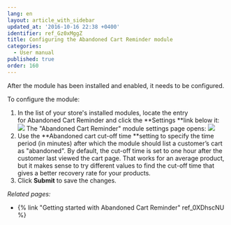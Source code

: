 ```yaml
---
lang: en
layout: article_with_sidebar
updated_at: '2016-10-16 22:38 +0400'
identifier: ref_Gz0xMggZ
title: Configuring the Abandoned Cart Reminder module
categories:
  - User manual
published: true
order: 160
---
```



After the module has been installed and enabled, it needs to be configured.

To configure the module:

1.  In the list of your store's installed modules, locate the entry for Abandoned Cart Reminder and click the **Settings **link below it:
    ![]({{site.baseurl}}/attachments/7503943/8718921.png)
    The "Abandoned Cart Reminder" module settings page opens:
    ![]({{site.baseurl}}/attachments/7503943/8718922.png)
2.  Use the **Abandoned cart cut-off time **setting to specify the time period (in minutes) after which the module should list a customer’s cart as "abandoned". By default, the cut-off time is set to one hour after the customer last viewed the cart page. That works for an average product, but it makes sense to try different values to find the cut-off time that gives a better recovery rate for your products.
3.  Click **Submit** to save the changes.

_Related pages:_

*   {% link "Getting started with Abandoned Cart Reminder" ref_0XDhscNU %}
